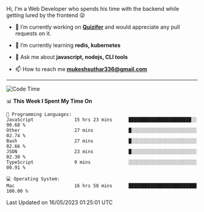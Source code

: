 Hi, I'm a Web Developer who spends his time with the backend while getting lured by the frontend 😜

- 🔭 I’m currently working on **[Quizifer](https://github.com/SutharMukesh/Quizifer/)** and would appreciate any pull requests on it.

- 🌱 I’m currently learning **redis, kubernetes**

- 💬 Ask me about **javascript, nodejs, CLI tools**

- 📫 How to reach me **mukeshsuthar336@gmail.com**

---
<!--START_SECTION:waka-->
![Code Time](http://img.shields.io/badge/Code%20Time-2%2C291%20hrs%2043%20mins-blue)

📊 **This Week I Spent My Time On** 

```text
💬 Programming Languages: 
JavaScript               15 hrs 23 mins      ███████████████████████░░   90.68 % 
Other                    27 mins             █░░░░░░░░░░░░░░░░░░░░░░░░   02.74 % 
Bash                     27 mins             █░░░░░░░░░░░░░░░░░░░░░░░░   02.66 % 
JSON                     23 mins             █░░░░░░░░░░░░░░░░░░░░░░░░   02.30 % 
TypeScript               9 mins              ░░░░░░░░░░░░░░░░░░░░░░░░░   00.91 % 

💻 Operating System: 
Mac                      16 hrs 58 mins      █████████████████████████   100.00 % 
```


 Last Updated on 16/05/2023 01:25:01 UTC
<!--END_SECTION:waka-->
